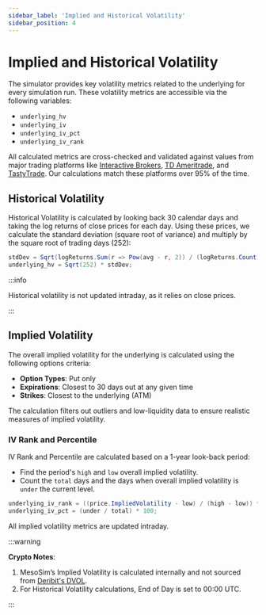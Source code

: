 ```yaml
---
sidebar_label: 'Implied and Historical Volatility'
sidebar_position: 4
---
```


# Implied and Historical Volatility

The simulator provides key volatility metrics related to the underlying for every simulation run. These volatility metrics are accessible via the following variables:

- `underlying_hv`
- `underlying_iv`
- `underlying_iv_pct`
- `underlying_iv_rank`

All calculated metrics are cross-checked and validated against values from major trading platforms like [Interactive Brokers](https://interactivebrokers.com), [TD Ameritrade](https://www.tdameritrade.com), and [TastyTrade](https://tastytrade.com/). Our calculations match these platforms over 95% of the time.

## Historical Volatility

Historical Volatility is calculated by looking back 30 calendar days and taking the log returns of close prices for each day. Using these prices, we calculate the standard deviation (square root of variance) and multiply by the square root of trading days (252):

```csharp
stdDev = Sqrt(logReturns.Sum(r => Pow(avg - r, 2)) / (logReturns.Count));
underlying_hv = Sqrt(252) * stdDev;
```

:::info

Historical volatility is not updated intraday, as it relies on close prices.

:::

## Implied Volatility

The overall implied volatility for the underlying is calculated using the following options criteria:

- **Option Types**: Put only
- **Expirations**: Closest to 30 days out at any given time
- **Strikes**: Closest to the underlying (ATM)

The calculation filters out outliers and low-liquidity data to ensure realistic measures of implied volatility.

### IV Rank and Percentile

IV Rank and Percentile are calculated based on a 1-year look-back period:

- Find the period's `high` and `low` overall implied volatility.
- Count the `total` days and the days when overall implied volatility is `under` the current level.

```csharp
underlying_iv_rank = ((price.ImpliedVolatility - low) / (high - low)) * 100;
underlying_iv_pct = (under / total) * 100;
```

All implied volatility metrics are updated intraday.

:::warning

**Crypto Notes**:
1. MesoSim’s Implied Volatility is calculated internally and not sourced from [Deribit's DVOL](https://insights.deribit.com/exchange-updates/dvol-deribit-implied-volatility-index/).
2. For Historical Volatility calculations, End of Day is set to 00:00 UTC.

:::